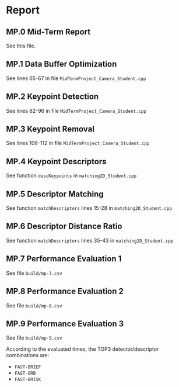 # Report

## MP.0 Mid-Term Report
See this file.

## MP.1 Data Buffer Optimization
See lines 65-67 in file `MidTermProject_Camera_Student.cpp`

## MP.2 Keypoint Detection
See lines 82-96 in file `MidTermProject_Camera_Student.cpp`

## MP.3 Keypoint Removal
See lines 106-112 in file `MidTermProject_Camera_Student.cpp`

## MP.4 Keypoint Descriptors
See function `descKeypoints` in `matching2D_Student.cpp`

## MP.5 Descriptor Matching
See function `matchDescriptors` lines 15-28 in `matching2D_Student.cpp`

## MP.6 Descriptor Distance Ratio
See function `matchDescriptors` lines 35-43 in `matching2D_Student.cpp`

## MP.7 Performance Evaluation 1
See file `build/mp-7.csv`

## MP.8 Performance Evaluation 2
See file `build/mp-8.csv`

## MP.9 Performance Evaluation 3
See file `build/mp-9.csv`

According to the evaluated times, the TOP3 detector/descriptor combinations are:
- `FAST-BRIEF`
- `FAST-ORB`
- `FAST-BRISK`
